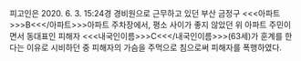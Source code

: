 피고인은 2020. 6. 3. 15:24경 경비원으로 근무하고 있던 부산 금정구 <<<아파트>>>B<<</아파트>>>아파트 주차장에서, 평소 사이가 좋지 않았던 위 아파트 주민이면서 동대표인 피해자 <<<내국인이름>>>C<<</내국인이름>>>(63세)가 훈계를 한다는 이유로 시비하던 중 피해자의 가슴을 주먹으로 침으로써 피해자를 폭행하였다.
